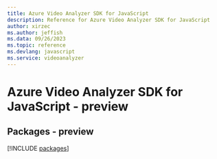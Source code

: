 ```yaml
---
title: Azure Video Analyzer SDK for JavaScript
description: Reference for Azure Video Analyzer SDK for JavaScript
author: xirzec
ms.author: jeffish
ms.data: 09/26/2023
ms.topic: reference
ms.devlang: javascript
ms.service: videoanalyzer
---
```

# Azure Video Analyzer SDK for JavaScript - preview
## Packages - preview
[!INCLUDE [packages](video-analyzer-index.md)]